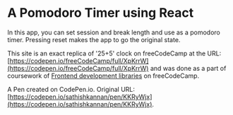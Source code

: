 # A Pomodoro Timer using React 

In this app, you can set session and break length and use as a pomodoro timer. Pressing reset makes the app to go the original state. 

This site is an exact replica of '25+5' clock on freeCodeCamp at the URL: [https://codepen.io/freeCodeCamp/full/XpKrrW](https://codepen.io/freeCodeCamp/full/XpKrrW) and was done as a part of coursework of [Frontend development libraries](https://www.freecodecamp.org/learn/front-end-development-libraries) on freeCodeCamp.

A Pen created on CodePen.io. Original URL: [https://codepen.io/sathishkannan/pen/KKRyWjx](https://codepen.io/sathishkannan/pen/KKRyWjx).

